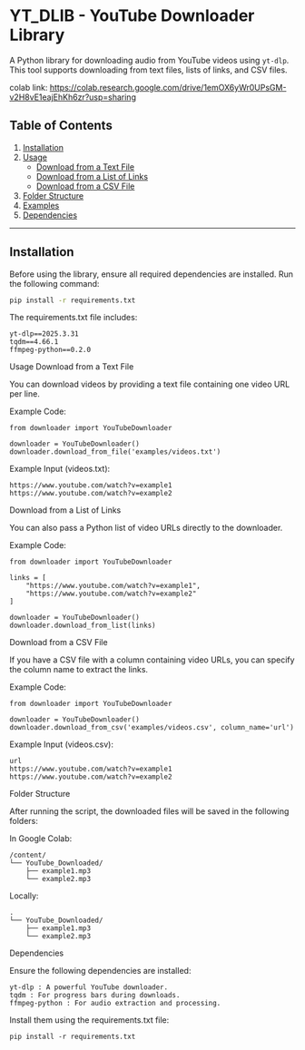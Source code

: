 # YT_DLIB - YouTube Downloader Library

A Python library for downloading audio from YouTube videos using `yt-dlp`. This tool supports downloading from text files, lists of links, and CSV files.

colab link: https://colab.research.google.com/drive/1emOX6yWr0UPsGM-v2H8vE1eajEhKh6zr?usp=sharing

## Table of Contents
1. [Installation](#installation)
2. [Usage](#usage)
   - [Download from a Text File](#download-from-a-text-file)
   - [Download from a List of Links](#download-from-a-list-of-links)
   - [Download from a CSV File](#download-from-a-csv-file)
3. [Folder Structure](#folder-structure)
4. [Examples](#examples)
5. [Dependencies](#dependencies)

---

## Installation

Before using the library, ensure all required dependencies are installed. Run the following command:

```bash
pip install -r requirements.txt
```

The requirements.txt file includes:
```
yt-dlp==2025.3.31
tqdm==4.66.1
ffmpeg-python==0.2.0
```

Usage
Download from a Text File

You can download videos by providing a text file containing one video URL per line.

Example Code:
```
from downloader import YouTubeDownloader

downloader = YouTubeDownloader()
downloader.download_from_file('examples/videos.txt')
```

Example Input (videos.txt):
```
https://www.youtube.com/watch?v=example1
https://www.youtube.com/watch?v=example2
```

Download from a List of Links

You can also pass a Python list of video URLs directly to the downloader.

Example Code:
```
from downloader import YouTubeDownloader

links = [
    "https://www.youtube.com/watch?v=example1",
    "https://www.youtube.com/watch?v=example2"
]

downloader = YouTubeDownloader()
downloader.download_from_list(links)
```


Download from a CSV File

If you have a CSV file with a column containing video URLs, you can specify the column name to extract the links.

Example Code:
```
from downloader import YouTubeDownloader

downloader = YouTubeDownloader()
downloader.download_from_csv('examples/videos.csv', column_name='url')
```

Example Input (videos.csv):
```
url
https://www.youtube.com/watch?v=example1
https://www.youtube.com/watch?v=example2
```

Folder Structure

After running the script, the downloaded files will be saved in the following folders:

In Google Colab:
```
/content/
└── YouTube_Downloaded/
    ├── example1.mp3
    └── example2.mp3
```

Locally:
```
.
└── YouTube_Downloaded/
    ├── example1.mp3
    └── example2.mp3
```

Dependencies 

Ensure the following dependencies are installed: 

    yt-dlp : A powerful YouTube downloader.
    tqdm : For progress bars during downloads.
    ffmpeg-python : For audio extraction and processing.
     

Install them using the requirements.txt file: 
```
pip install -r requirements.txt
```
